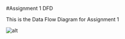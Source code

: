 #Assignment 1 DFD 

This is the Data Flow Diagram for Assignment 1  

![alt](https://cloud.githubusercontent.com/assets/21317448/19060312/b056f95e-89ac-11e6-88e0-6d556d1f4a45.png)

